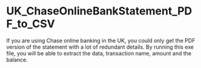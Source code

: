 # UK_ChaseOnlineBankStatement_PDF_to_CSV
If you are using Chase online banking in the UK, you could only get the PDF version of the statement with a lot of redundant details. By running this exe file, you will be able to extract the data, transaction name, amount and the balance.
